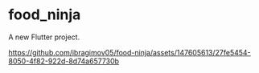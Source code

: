  # food_ninja

A new Flutter project.

https://github.com/ibragimov05/food-ninja/assets/147605613/27fe5454-8050-4f82-922d-8d74a657730b
